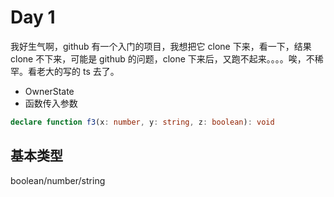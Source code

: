 # Day 1

我好生气啊，github 有一个入门的项目，我想把它 clone 下来，看一下，结果 clone 不下来，可能是 github 的问题，clone 下来后，又跑不起来。。。。唉，不稀罕。看老大的写的 ts 去了。

- OwnerState
- 函数传入参数

```ts
declare function f3(x: number, y: string, z: boolean): void
```

## 基本类型

boolean/number/string
